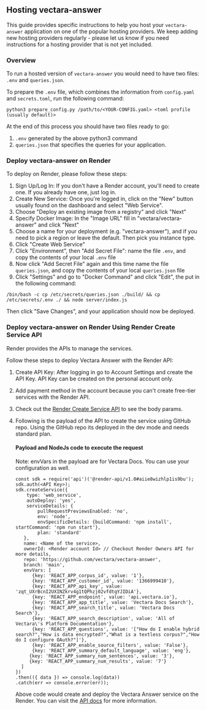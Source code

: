 ## Hosting vectara-answer

This guide provides specific instructions to help you host your `vectara-answer` application on one of the popular hosting providers.
We keep adding new hosting providers regularly - please let us know if you need instructions for a hosting provider that is not yet included.

### Overview

To run a hosted version of `vectara-answer` you would need to have two files: `.env` and `queries.json`.

To prepare the `.env` file, which combines the information from `config.yaml` and `secrets.toml`, run the following command:

`python3 prepare_config.py /path/to/<YOUR-CONFIG.yaml> <toml profile (usually default)>`

At the end of this process you should have two files ready to go:
1. `.env` generated by the above python3 command
2. `queries.json` that specifies the queries for your application.

### Deploy vectara-answer on Render

To deploy on Render, please follow these steps:

1. Sign Up/Log In: If you don't have a Render account, you'll need to create one. If you already have one, just log in.
2. Create New Service: Once you're logged in, click on the "New" button usually found on the dashboard and select "Web Service".
3. Choose "Deploy an existing image from a registry" and click "Next"
4. Specify Docker Image: In the "Image URL" fill in "vectara/vectara-answer" and click "Next"
5. Choose a name for your deployment (e.g. "vectara-answer"), and if you need to pick a region or leave the default. Then pick you instance type.
6. Click "Create Web Service"
7. Click "Environment", then "Add Secret File": name the file `.env`, and copy the contents of your local `.env` file
8. Now click "Add Secret File" again and this time name the file `queries.json`, and copy the contents of your local `queries.json` file
9. Click "Settings" and go to "Docker Command" and click "Edit", the put in the following command: 

`/bin/bash -c cp /etc/secrets/queries.json ./build/ && cp /etc/secrets/.env ./ && node server/index.js`

Then click "Save Changes", and your application should now be deployed.

### Deploy vectara-answer on Render Using Render Create Service API

Render provides the APIs to manage the services.

Follow these steps to deploy Vectara Answer with the Render API:

1. Create API Key: After logging in go to Account Settings and create the API Key. API Key can be created on the personal account only.
2. Add payment method in the account because you can't create free-tier services with the Render API.
3. Check out the [Render Create Service API](https://api-docs.render.com/reference/create-service) to see the body params.
4. Following is the payload of the API to create the service using GitHub repo. Using the GitHub repo its deployed in the dev mode and needs standard plan.
    #### Payload and NodeJs code to execute the request
   Note: envVars in the payload are for Vectara Docs. You can use your configuration as well.

    ```
    const sdk = require('api')('@render-api/v1.0#aiie8wizhlp1is9bu');
    sdk.auth(<API Key>);
    sdk.createService({
        type: 'web_service',
        autoDeploy: 'yes',
        serviceDetails: {
            pullRequestPreviewsEnabled: 'no',
            env: 'node',
            envSpecificDetails: {buildCommand: 'npm install', startCommand: 'npm run start'},
            plan: 'standard'
       },
       name: <Name of the service>,
       ownerId: <Render account Id> // Checkout Render Owners API for more details,
       repo: 'https://github.com/vectara/vectara-answer',
       branch: 'main',
       envVars: [
          {key: 'REACT_APP_corpus_id', value: '1'},
          {key: 'REACT_APP_customer_id', value: '1366999410'},
          {key: 'REACT_APP_api_key', value: 'zqt_UXrBcnI2UXINZkrv4g1tQPhzj02vfdtqYJIDiA'},
          {key: 'REACT_APP_endpoint', value: 'api.vectara.io'},
          {key: 'REACT_APP_app_title', value: 'Vectara Docs Search'},
          {key: 'REACT_APP_search_title', value: 'Vectara Docs Search'},
          {key: 'REACT_APP_search_description', value: 'All of Vectara\'s Platform Documentation'},
          {key: 'REACT_APP_questions', value: '["How do I enable hybrid search?","How is data encrypted?","What is a textless corpus?","How do I configure OAuth?"]'},
          {key: 'REACT_APP_enable_source_filters', value: 'False'},
          {key: 'REACT_APP_summary_default_language', value: 'eng'},
         {key: 'REACT_APP_summary_num_sentences', value: '3'},
         {key: 'REACT_APP_summary_num_results', value: '7'}
      ]
    })
   .then(({ data }) => console.log(data))
   .catch(err => console.error(err));
    ```
   Above code would create and deploy the Vectara Answer service on the Render. You can visit the [API docs](https://api-docs.render.com/reference/introduction) for more information.
